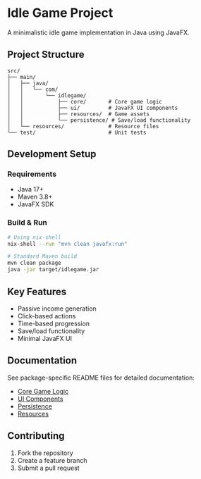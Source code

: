 # Idle Game Project

A minimalistic idle game implementation in Java using JavaFX.

## Project Structure

```
src/
├── main/
│   ├── java/
│   │   └── com/
│   │       └── idlegame/
│   │           ├── core/       # Core game logic
│   │           ├── ui/         # JavaFX UI components
│   │           ├── resources/  # Game assets
│   │           └── persistence/ # Save/load functionality
│   └── resources/              # Resource files
└── test/                       # Unit tests
```

## Development Setup

### Requirements
- Java 17+
- Maven 3.8+
- JavaFX SDK

### Build & Run
```bash
# Using nix-shell
nix-shell --run "mvn clean javafx:run"  

# Standard Maven build
mvn clean package
java -jar target/idlegame.jar
```

## Key Features
- Passive income generation
- Click-based actions
- Time-based progression
- Save/load functionality
- Minimal JavaFX UI

## Documentation
See package-specific README files for detailed documentation:
- [Core Game Logic](src/main/java/com/idlegame/core/README.md)
- [UI Components](src/main/java/com/idlegame/ui/README.md)
- [Persistence](src/main/java/com/idlegame/persistence/README.md)
- [Resources](src/main/java/com/idlegame/resources/README.md)

## Contributing
1. Fork the repository
2. Create a feature branch
3. Submit a pull request
